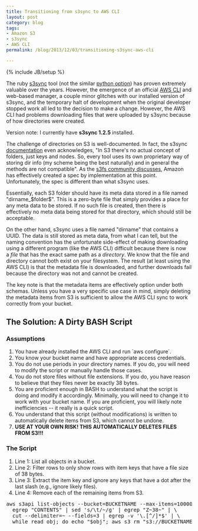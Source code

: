 ```yaml
---
title: Transitioning from s3sync to AWS CLI
layout: post
category: blog
tags:
- Amazon S3
- s3sync
- AWS CLI
permalink: /blog/2013/12/03/transitioning-s3sync-aws-cli

---
```

{% include JB/setup %}
<div id="node-298" class="node node-blog node-promoted">
  <div class="content clearfix">
    <div class="field field-name-body field-type-text-with-summary field-label-hidden"><div class="field-items"><div class="field-item even"><p>The ruby <a href="http://s3sync.net/wiki">s3sync</a> tool (not the similar <a href="http://s3tools.org/">python option</a>) has proven extremely valuable over the years. However, the emergence of an official <a href="http://aws.amazon.com/cli/">AWS CLI</a> and web-based manager, a couple minor glitches with our installed version of s3sync, and the temporary halt of development when the original developer stopped work all led to the decision to make a change. However, the AWS CLI had problems downloading files that were uploaded by s3sync because of how directories were created.</p>
<!--break-->
<p>Version note: I currently have <strong>s3sync 1.2.5</strong> installed.</p>
<div>
	The challenge of directories on S3 is well-documented. In fact, the s3sync <a href="https://github.com/ms4720/s3sync">documentation</a> even acknowledges, "In S3 there's no actual concept of folders, just keys and nodes. So, every tool uses its own proprietary way of storing dir info (my scheme being the best naturally) and in general the methods are not compatible". As the <a href="https://code.google.com/p/s3fs/issues/detail?id=27#c24">s3fs community discusses</a>, Amazon has effectively created a spec by implementation at this point. Unfortunately, the spec is different than what s3sync uses.</div>
<p>Essentially, each S3 folder should have its meta data stored in a file named "dirname_$folder$". This is a zero-byte file that simply provides a place for any meta data to be stored. If no such file is created, then there is effectively no meta data being stored for that directory, which should still be acceptable.</p>
<p>On the other hand, s3sync uses a file named "dirname" that contains a UUID. The data is still stored as meta data, from what I can tell, but the naming convention has the unfortunate side-effect of making downloading using a different program (like the AWS CLI) difficult because there is now a <em>file</em> that has the exact same path as a <em>directory</em>. We know that the file and directory cannot both exist on your filesystem. The result (at least using the AWS CLI) is that the metadata file is downloaded, and further downloads fail because the directory was not and cannot be created.</p>
<p>The key note is that the metadata items are effectively option under both schemas. Unless you have a very specific use case in mind, simply deleting the metadata items from S3 is sufficient to allow the AWS CLI sync to work correctly from your bucket.</p>
<h2>
	The Solution: A Dirty BASH Script</h2>
<h3>
	Assumptions</h3>
<ol><li>
		You have already installed the AWS CLI and run `aws configure`.</li>
	<li>
		You know your bucket name and have appropriate access credentials.</li>
	<li>
		You do not use periods in your directory names. If you do, you will need to modify the script or manually handle those cases.</li>
	<li>
		You do not store files without file extensions. If you do, you have reason to believe that they files never be exactly 38 bytes.</li>
	<li>
		You are proficient enough in BASH to understand what the script is doing and modify it accordingly. Minimally, you will need to change it to work with your bucket name. If you are proficient, you will likely note inefficiencies -- it really is a quick script.</li>
	<li>
		You understand that this script (without modifications) is written to automatically delete items from S3, which cannot be undone.</li>
	<li>
		<strong>USE AT YOUR OWN RISK! THIS AUTOMATICALLY DELETES FILES FROM S3!!!</strong></li>
</ol><h3>
	The Script</h3>
<ol><li>
		Line 1: List all objects in a bucket.</li>
	<li>
		Line 2: Filter rows to only show rows with item keys that have a file size of 38 bytes.</li>
	<li>
		Line 3: Extract the item key and ignore any keys that have a dot after the last slash (e.g., ignore likely files).</li>
	<li>
		Line 4: Remove each of the remaining items from S3.</li>
</ol><pre class="brush:bash">
aws s3api list-objects --bucket=BUCKETNAME --max-items=100000000 --output=text | \
  egrep "CONTENTS" | sed 's/\t/~/g' | egrep "Z~38~" | \
  cut --delimiter=~ --fields=3 | egrep -v '\.[^/]*$' | \
  while read obj; do echo "$obj"; aws s3 rm "s3://BUCKETNAME /$obj"; done</pre>
</div></div></div>  </div>
</div>
